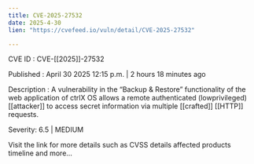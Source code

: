 ```yaml
---
title: CVE-2025-27532
date: 2025-4-30
lien: "https://cvefeed.io/vuln/detail/CVE-2025-27532"

---
```


CVE ID : CVE-[[2025]]-27532

Published :  April 30
2025
12:15 p.m. | 2 hours
18 minutes ago

Description : A vulnerability in the “Backup & Restore” functionality of the web application of ctrlX OS allows a remote authenticated (lowprivileged)  [[attacker]] to access secret information via multiple  [[crafted]]  [[HTTP]] requests.

Severity: 6.5 | MEDIUM

Visit the link for more details
such as CVSS details
affected products
timeline
and more...

